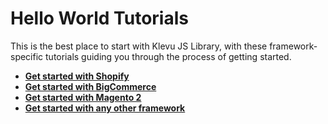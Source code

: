 # Hello World Tutorials

This is the best place to start with Klevu JS Library, with these framework-specific
tutorials guiding you through the process of getting started.

- **[Get started with Shopify](/getting-started/1-hello-world/shopify)**
- **[Get started with BigCommerce](/getting-started/1-hello-world/bigcommerce)**
- **[Get started with Magento 2](/getting-started/1-hello-world/magento2)**
- **[Get started with any other framework](/getting-started/1-hello-world/custom)**
